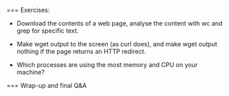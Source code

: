 === Exercises:

- Download the contents of a web page, analyse the content with wc and grep for specific text.

- Make wget output to the screen (as curl does), and make wget output nothing if the page returns an HTTP redirect.

- Which processes are using the most memory and CPU on your machine?

=== Wrap-up and final Q&A

